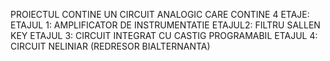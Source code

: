PROIECTUL CONTINE UN CIRCUIT ANALOGIC CARE CONTINE 4 ETAJE:
ETAJUL 1: AMPLIFICATOR DE INSTRUMENTATIE
ETAJUL2: FILTRU SALLEN KEY
ETAJUL 3: CIRCUIT INTEGRAT CU CASTIG PROGRAMABIL
ETAJUL 4: CIRCUIT NELINIAR (REDRESOR BIALTERNANTA)
